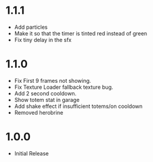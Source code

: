 # 1.1.1
- Add particles
- Make it so that the timer is tinted red instead of green
- Fix tiny delay in the sfx

# 1.1.0
- Fix First 9 frames not showing.
- Fix Texture Loader fallback texture bug.
- Add 2 second cooldown.
- Show totem stat in garage
- Add shake effect if insufficient totems/on cooldown
- Removed herobrine

# 1.0.0
- Initial Release